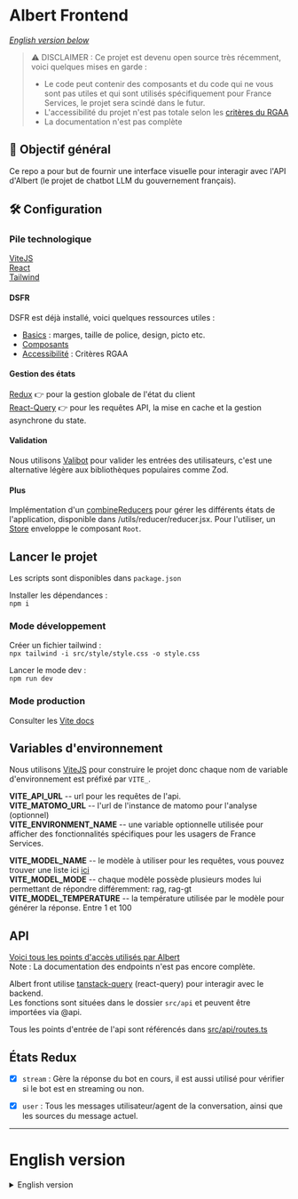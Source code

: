 # Albert Frontend
*[English version below](#english-version)*
> ⚠️ DISCLAIMER :
> Ce projet est devenu open source très récemment, voici quelques mises en garde :
> - Le code peut contenir des composants et du code qui ne vous sont pas utiles et qui sont utilisés spécifiquement pour France Services, le projet sera scindé dans le futur.
> - L'accessibilité du projet n'est pas totale selon les [critères du RGAA](https://accessibilite.numerique.gouv.fr/)
> - La documentation n'est pas complète

## 🎯 Objectif général

Ce repo a pour but de fournir une interface visuelle pour interagir avec l'API d'Albert (le projet de chatbot LLM du gouvernement français).
## 🛠️ Configuration

### Pile technologique

[ViteJS](https://vitejs.dev/)  
[React](https://react.dev/)  
[Tailwind](https://tailwindcss.com/)
#### DSFR

DSFR est déjà installé, voici quelques ressources utiles :
- [Basics](https://www.systeme-de-design.gouv.fr/) : marges, taille de police, design, picto etc.
- [Composants](https://components.react-dsfr.codegouv.studio/)
- [Accessibilité](https://accessibilite.numerique.gouv.fr/) : Critères RGAA
#### Gestion des états

[Redux](https://redux.js.org/) 👉 pour la gestion globale de l'état du client  
[React-Query](https://tanstack.com/query/latest) 👉 pour les requêtes API, la mise en cache et la gestion asynchrone du state.  


#### Validation

Nous utilisons [Valibot](https://valibot.dev) pour valider les entrées des utilisateurs, c'est une alternative légère aux bibliothèques populaires comme Zod.

#### Plus
Implémentation d'un [combineReducers](https://redux.js.org/api/combinereducers) pour gérer les différents états de l'application, disponible dans /utils/reducer/reducer.jsx. Pour l'utiliser, un [Store](https://redux.js.org/api/store) enveloppe le composant ``Root``.  

## Lancer le projet

Les scripts sont disponibles dans `package.json`

Installer les dépendances :  
`npm i`

### Mode développement

Créer un fichier tailwind :  
`npx tailwind -i src/style/style.css -o style.css`

Lancer le mode dev :  
`npm run dev`

### Mode production
Consulter les [Vite docs](https://vitejs.dev/guide/static-deploy.html)

## Variables d'environnement

Nous utilisons [ViteJS](https://vitejs.dev/) pour construire le projet donc chaque nom de variable d'environnement est préfixé par `VITE_`.

**VITE_API_URL** -- url pour les requêtes de l'api.  
**VITE_MATOMO_URL** -- l'url de l'instance de matomo pour l'analyse (optionnel)  
**VITE_ENVIRONMENT_NAME** -- une variable optionnelle utilisée pour afficher des fonctionnalités spécifiques pour les usagers de France Services.  

**VITE_MODEL_NAME** -- le modèle à utiliser pour les requêtes, vous pouvez trouver une liste ici [ici](https://huggingface.co/AgentPublic)  
**VITE_MODEL_MODE** -- chaque modèle possède plusieurs modes lui permettant de répondre différemment: rag, rag-gt  
**VITE_MODEL_TEMPERATURE** -- la température utilisée par le modèle pour générer la réponse. Entre 1 et 100  

 ## API 

[Voici tous les points d'accès utilisés par Albert](https://albert.etalab.gouv.fr/api/v2/docs#/)  
Note : La documentation des endpoints n'est pas encore complète.

Albert front utilise [tanstack-query](https://tanstack.com/query/latest/docs/framework/react/overview) (react-query) pour interagir avec le backend.  
Les fonctions sont situées dans le dossier `src/api` et peuvent être importées via @api.

Tous les points d'entrée de l'api sont référencés dans [src/api/routes.ts](src/api/routes.ts)


## États Redux
- [x] ``stream`` : Gère la réponse du bot en cours, il est aussi utilisé pour vérifier si le bot est en streaming ou non.
- [x] ``user`` : Tous les messages utilisateur/agent de la conversation, ainsi que les sources du message actuel. 



---

# English version

<details>
  <summary>English version</summary>

> ⚠️ DISCLAIMER:
> This project went open source very recently, here are some caveats:
> - The code might contain components and code that are of no use to you and that are used specifically for France Services, the project will be splitted in the future.
> - The Accessibility of the project is not total according to the [RGAA criterias](https://accessibilite.numerique.gouv.fr/)
> - The documentation is not complete

## 🎯 General objective

This repo aims to provide a visual interface to interact with Albert's (the French governement's LLM chatbot project) API
## 🛠️ Configuration

### Tech stack

[ViteJS](https://vitejs.dev/)  
[React](https://react.dev/)  
[Tailwind](https://tailwindcss.com/)
#### DSFR

DSFR is already installed, here are some useful resources:
- [Basics](https://www.systeme-de-design.gouv.fr/): margins, font size, design, picto etc.
- [Components](https://components.react-dsfr.codegouv.studio/)
- [Accessibility](https://accessibilite.numerique.gouv.fr/): RGAA criterias
#### State management

[Redux](https://redux.js.org/) 👉 for global client state management  
[React-Query](https://tanstack.com/query/latest) 👉 for querying, caching and async state management  


#### Validation

We use [Valibot](https://valibot.dev) to validate users input, this is a lightweight alternative to popular libraries like Zod.


#### More
Implementation of a [combineReducers](https://redux.js.org/api/combinereducers) to manage the application's various states, available in /utils/reducer/reducer.jsx. To use it, a [Store](https://redux.js.org/api/store) wraps the ``Root`` component.  

## Launch project

Scripts are available in `package.json`

Install dependencies:  
`npm i`

### Dev mode

Create tailwind file:  
`npx tailwind -i src/style/style.css -o style.css`

Launch dev mode:  
`npm run dev`

### Production mode
Check out the [Vite docs](https://vitejs.dev/guide/static-deploy.html)

## Environment variables

We are using [ViteJS](https://vitejs.dev/) to build the project so every env variable name is prefixed with `VITE_`.

**VITE_API_URL** -- url for api queries.  
**VITE_MATOMO_URL** -- the url to the matomo instance for analytics (optionnal)  
**VITE_ENVIRONMENT_NAME** -- and extra variable currently used to display different features in the UI for FranceServices.  

**VITE_MODEL_NAME** -- the model to use for queries, you can find a list in [here](https://huggingface.co/AgentPublic)  
**VITE_MODEL_MODE** -- model mode for instance 'rag'  
**VITE_MODEL_TEMPERATURE** -- the temperature used by the model to generate the response. between 1 and 100  

## API 

[Here are all the endpoints used by Albert.](https://albert.etalab.gouv.fr/api/v2/docs#/)
Note: The endpoints documentation is not complete yet

Albert front uses [tanstack-query](https://tanstack.com/query/latest/docs/framework/react/overview) (react-query) to interact with the backend.  
Functions are located in the `src/api` folder and can be importe via @api.

All the api's endpoints are referenced in [src/api/routes.ts](src/api/routes.ts)


## Redux states
- [x] ``stream``: Handles the current bot's response, it is also used to check if the bot is streaming or not.
- [x] ``user``: current chat and stream ids, message history
</details>
